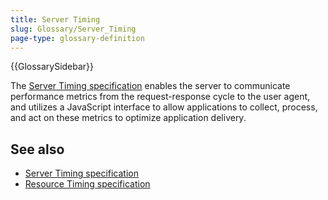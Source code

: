 ```yaml
---
title: Server Timing
slug: Glossary/Server_Timing
page-type: glossary-definition
---
```


{{GlossarySidebar}}

The [Server Timing specification](https://w3c.github.io/server-timing/) enables the server to communicate performance metrics from the request-response cycle to the user agent, and utilizes a JavaScript interface to allow applications to collect, process, and act on these metrics to optimize application delivery.

## See also

- [Server Timing specification](https://w3c.github.io/server-timing/)
- [Resource Timing specification](https://w3c.github.io/resource-timing/)
